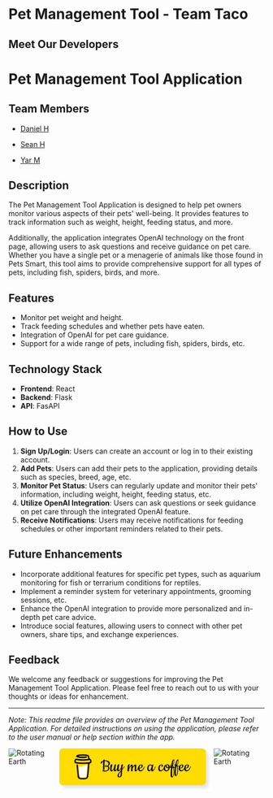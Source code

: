 # Pet Management Tool - Team Taco

## Meet Our Developers


# Pet Management Tool Application

## Team Members
- [Daniel H](https://github.com/dh0169)

- [Sean H](https://github.com/ShangchenHsieh)

- [Yar M](https://github.com/khmorad)

## Description
The Pet Management Tool Application is designed to help pet owners monitor various aspects of their pets' well-being. It provides features to track information such as weight, height, feeding status, and more. 

Additionally, the application integrates OpenAI technology on the front page, allowing users to ask questions and receive guidance on pet care. Whether you have a single pet or a menagerie of animals like those found in Pets Smart, this tool aims to provide comprehensive support for all types of pets, including fish, spiders, birds, and more.

## Features
- Monitor pet weight and height.
- Track feeding schedules and whether pets have eaten.
- Integration of OpenAI for pet care guidance.
- Support for a wide range of pets, including fish, spiders, birds, etc.

## Technology Stack
- **Frontend**: React
- **Backend**: Flask
- **API**: FasAPI

## How to Use
1. **Sign Up/Login**: Users can create an account or log in to their existing account.
2. **Add Pets**: Users can add their pets to the application, providing details such as species, breed, age, etc.
3. **Monitor Pet Status**: Users can regularly update and monitor their pets' information, including weight, height, feeding status, etc.
4. **Utilize OpenAI Integration**: Users can ask questions or seek guidance on pet care through the integrated OpenAI feature.
5. **Receive Notifications**: Users may receive notifications for feeding schedules or other important reminders related to their pets.

## Future Enhancements
- Incorporate additional features for specific pet types, such as aquarium monitoring for fish or terrarium conditions for reptiles.
- Implement a reminder system for veterinary appointments, grooming sessions, etc.
- Enhance the OpenAI integration to provide more personalized and in-depth pet care advice.
- Introduce social features, allowing users to connect with other pet owners, share tips, and exchange experiences.

## Feedback
We welcome any feedback or suggestions for improving the Pet Management Tool Application. Please feel free to reach out to us with your thoughts or ideas for enhancement.

---

*Note: This readme file provides an overview of the Pet Management Tool Application. For detailed instructions on using the application, please refer to the user manual or help section within the app.*


<img src="https://upload.wikimedia.org/wikipedia/commons/thumb/2/2c/Rotating_earth_%28large%29.gif/300px-Rotating_earth_%28large%29.gif" alt="Rotating Earth" width="100" align="right"> <!-- GIF -->

[<img src="./public_assets/bmc.jpg" alt="Button" width="300" style="text-align: center;">](https://www.paypal.com/paypalme/buyseanacoffee) <!-- Button -->
<img src="https://upload.wikimedia.org/wikipedia/commons/thumb/2/2c/Rotating_earth_%28large%29.gif/300px-Rotating_earth_%28large%29.gif" alt="Rotating Earth" width="100" align="left"> <!-- GIF -->
